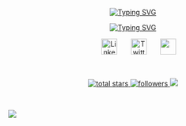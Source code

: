<p align="center">
  <a href="https://git.io/typing-svg"><img src="https://readme-typing-svg.herokuapp.com?font=Press+Start+2P&size=32&duration=2000&pause=1000&color=1F9FF7&center=true&vCenter=true&repeat=false&width=435&lines=M.+Soban+Amir" alt="Typing SVG" /></a>
</p>

<p align="center">
  <a href="https://git.io/typing-svg"><img src="https://readme-typing-svg.herokuapp.com?font=Press+Start+2P&duration=4000&pause=1000&color=1F9FF7&center=true&vCenter=true&repeat=false&width=435&lines=Full+Stack+Developer;AI%2FML+Enthusiast" alt="Typing SVG" /></a>
</p>




<!-- Social icons section -->
<p align="center">
  &#8287;&#8287;&#8287;&#8287;&#8287;
  <a href="https://www.linkedin.com/in/soban-amir/"><img width="32px" alt="LinkedIn" title="LinkedIn" src="https://readmecodegen.vercel.app/api/social-icon?name=linkedin&color=1F9FF7"/></a>
  &#8287;&#8287;&#8287;&#8287;&#8287;
  <a href="https://x.com/sobzhere"><img width="32px" alt="Twitter" title="Twitter" src="https://readmecodegen.vercel.app/api/social-icon?name=x&color=1F9FF7"/></a>
  &#8287;&#8287;&#8287;&#8287;&#8287;
  <a href="mailto:soban.scf@gmail.com" alt="Email" title="Email"><img width="32px" src="https://readmecodegen.vercel.app/api/social-icon?name=gmail&color=1F9FF7"/></a>
</p>

<br/>

<p align="center">
  <a href="https://github.com/sobz-dev?tab=repositories&sort=stargazers">
    <img alt="total stars" title="Total stars on GitHub" src="https://custom-icon-badges.demolab.com/github/stars/sobz-dev?color=1F9FF7&style=for-the-badge&logo=star"/>
  </a>
  <a href="https://github.com/sobz-dev?tab=followers">
    <img alt="followers" title="Follow me on Github" src="https://custom-icon-badges.demolab.com/github/followers/sobz-dev?color=1F9FF7&style=for-the-badge&logo=person-add&label=Follow&logoColor=white"/>
  </a>
  
  <img src="https://komarev.com/ghpvc/?username=sobz-dev&color=1F9FF7&style=for-the-badge&label=Visitors&abbreviated=true"/>
  
</p>

<br/>





![](https://hit.yhype.me/github/profile?account_id=62153801)
